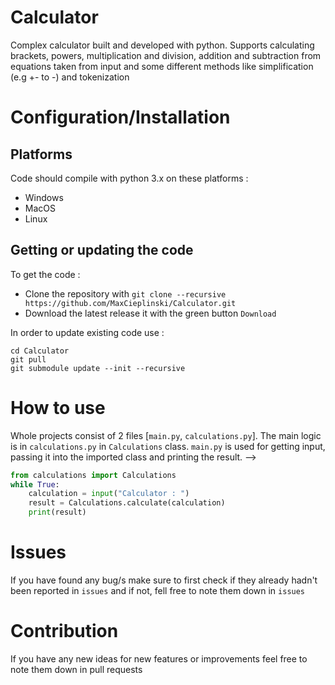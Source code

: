 # Calculator
Complex calculator built and developed with python. Supports calculating brackets, powers, multiplication and division, addition and subtraction from equations taken from input and some different methods like simplification (e.g +- to -) and tokenization

# Configuration/Installation
## Platforms
Code should compile with python 3.x on these platforms : 
- Windows
- MacOS
- Linux

## Getting or updating the code
To get the code :
- Clone the repository with `git clone --recursive https://github.com/MaxCieplinski/Calculator.git`
- Download the latest release it with the green button `Download`

In order to update existing code use :
```
cd Calculator
git pull
git submodule update --init --recursive
```

# How to use
Whole projects consist of 2 files [`main.py`, `calculations.py`]. The main logic is in `calculations.py` in `Calculations` class. `main.py` is used for getting input, passing it into the imported class and printing the result. 
--> 
```py
from calculations import Calculations
while True:
    calculation = input("Calculator : ")
    result = Calculations.calculate(calculation)
    print(result)
```

# Issues
If you have found any bug/s make sure to first check if they already hadn't been reported in `issues` and if not, 
fell free to note them down in `issues`

# Contribution
If you have any new ideas for new features or improvements feel free to note them down in pull requests 
